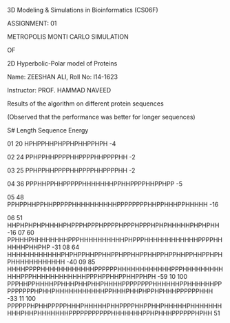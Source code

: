 3D Modeling & Simulations in Bioinformatics (CS06F)

ASSIGNMENT: 01

METROPOLIS MONTI CARLO SIMULATION

OF

2D Hyperbolic-Polar model of Proteins


Name: ZEESHAN ALI, Roll No: I14-1623

Instructor: PROF. HAMMAD NAVEED

Results of the algorithm on different protein sequences

(Observed that the performance was better for longer sequences)

S# Length Sequence Energy

01 20  HPHPPHHPHPPHPHHPPHPH  -4

02 24 PPHPPHHPPPPHHPPPPHHPPPPHH  -2

03 25 PPHPPHHPPPPHHPPPPHHPPPPHH -2

04 36 PPPHHPPHHPPPPPHHHHHHHPPHHPPPPHHPPHPP -5

05 48 PPHPPHHPPHHPPPPPHHHHHHHHHHPPPPPPPPHHPPHHHPPHHHHH -16

06 51 HHPHPHPHPHHHHPHPPPHPPPHPPPPHPPPHPPPHPHPHHHHHPHPHPHH -16
07 60 PPHHHPHHHHHHHHPPPHHHHHHHHHHPHPPPHHHHHHHHHHHHPPPPHHHHHHPHHPHP -31
08 64 HHHHHHHHHHHHPHPHPPHHPPHHPPHPPHHPPHHPPHPPHHPPHHPPHPHPHHHHHHHHHHHH -40
09 85 HHHHPPPPHHHHHHHHHHHHPPPPPPHHHHHHHHHHHHPPPHHHHHHHHHHHHPPPHHHHHHHHHHHHPPPHPPHHPPHHPPHPH -59
10 100 PPPHHPPHHHHPPHHHPHHPHHPHHHHPPPPPPPPHHHHHHPPHHHHHHPPPPPPPPPHPHHPHHHHHHHHHHHPPHHHPHHPHPPHPHHHPPPPPPHHH -33
11 100 PPPPPPHPHHPPPPPHHHPHHHHHPHHPPPPHHPPHHPHHHHHPHHHHHHHHHHPHHPHHHHHHHPPPPPPPPPPPHHHHHHHPPHPHHHPPPPPPHPHH 51
